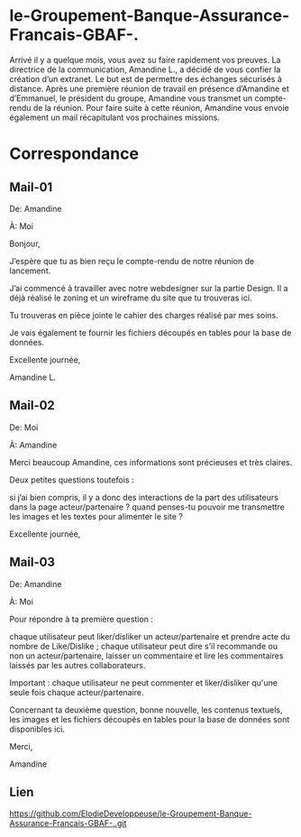 # le-Groupement-Banque-Assurance-Francais-GBAF-.
Arrivé il y a quelque mois, vous avez su faire rapidement vos preuves. La directrice de la communication, Amandine L., a décidé de vous confier la création d’un extranet. Le but est de permettre des échanges sécurisés à distance.  Après une première réunion de travail en présence d’Amandine et d’Emmanuel, le président du groupe, Amandine vous transmet un compte-rendu de la réunion.  Pour faire suite à cette réunion, Amandine vous envoie également un mail récapitulant vos prochaines missions.

# Correspondance 
## Mail-01
De: Amandine

À: Moi

Bonjour,

J’espère que tu as bien reçu le compte-rendu de notre réunion de lancement.

J’ai commencé à travailler avec notre webdesigner sur la partie Design. Il a déjà réalisé le zoning et un wireframe du site que tu trouveras ici. 

Tu trouveras en pièce jointe le cahier des charges réalisé par mes soins.

Je vais également te fournir les fichiers découpés en tables pour la base de données.


Excellente journée,

Amandine L.

## Mail-02
De: Moi

À: Amandine

Merci beaucoup Amandine, ces informations sont précieuses et très claires.

Deux petites questions toutefois :

si j’ai bien compris, il y a donc des interactions de la part des utilisateurs dans la page acteur/partenaire ?
quand penses-tu pouvoir me transmettre les images et les textes pour alimenter le site ?

Excellente journée,

## Mail-03

De: Amandine

À: Moi

Pour répondre à ta première question :

chaque utilisateur peut liker/disliker un acteur/partenaire et prendre acte du nombre de Like/Dislike ;
chaque utilisateur peut dire s’il recommande ou non un acteur/partenaire, laisser un commentaire et lire les commentaires laissés par les autres collaborateurs.

Important : chaque utilisateur ne peut commenter et liker/disliker qu'une seule fois chaque acteur/partenaire.

Concernant ta deuxième question, bonne nouvelle, les contenus textuels, les images et les fichiers découpés en tables pour la base de données sont disponibles ici.

Merci,

Amandine

## Lien 
https://github.com/ElodieDeveloppeuse/le-Groupement-Banque-Assurance-Francais-GBAF-..git
